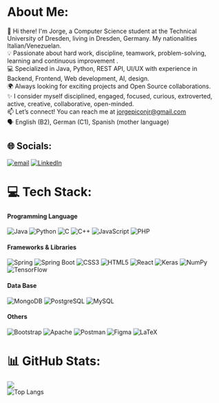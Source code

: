 # About Me:
👋 Hi there! I'm Jorge, a Computer Science student at the Technical University of Dresden, living in Dresden, Germany. My nationalities Italian/Venezuelan.<br>💡 Passionate about hard work, discipline, teamwork, problem-solving, learning and continuous improvement .<br>💻 Specialized in Java, Python, REST API, UI/UX  with experience in Backend, Frontend, Web development, AI, design.<br>🌍 Always looking for exciting projects and Open Source collaborations.<br>✨ I consider myself disciplined, engaged, focused, curious, extroverted, active, creative, collaborative, open-minded.<br>📫 Let’s connect! You can reach me at jorgepiconjr@gmail.com<br>🗣️ English (B2), German (C1), Spanish (mother language)


## 🌐 Socials:
[![email](https://img.shields.io/badge/Email-D14836?logo=gmail&logoColor=white)](mailto:jorgepiconjr@gmail.com) 
[![LinkedIn](https://img.shields.io/badge/LinkedIn-LinkedIn-0A66C2?logo=linkedin&logoColor=white)](https://www.linkedin.com/in/jorgepiconjr)

# 💻 Tech Stack:
#### Programming Language
![Java](https://img.shields.io/badge/java-%23ED8B00.svg?style=for-the-badge&logo=openjdk&logoColor=white) 
![Python](https://img.shields.io/badge/python-3670A0?style=for-the-badge&logo=python&logoColor=ffdd54) 
![C](https://img.shields.io/badge/c-%2300599C.svg?style=for-the-badge&logo=c&logoColor=white) 
![C++](https://img.shields.io/badge/c++-%2300599C.svg?style=for-the-badge&logo=c%2B%2B&logoColor=white) 
![JavaScript](https://img.shields.io/badge/javascript-%23323330.svg?style=for-the-badge&logo=javascript&logoColor=%23F7DF1E) 
![PHP](https://img.shields.io/badge/php-%23777BB4.svg?style=for-the-badge&logo=php&logoColor=white) 
<br>
#### Frameworks & Libraries 
![Spring](https://img.shields.io/badge/spring-%236DB33F.svg?style=for-the-badge&logo=spring&logoColor=white) 
![Spring Boot](https://img.shields.io/badge/-Spring%20Boot-6DB33F?style=for-the-badge&logo=springboot&logoColor=white)
![CSS3](https://img.shields.io/badge/css3-%231572B6.svg?style=for-the-badge&logo=css3&logoColor=white) 
![HTML5](https://img.shields.io/badge/html5-%23E34F26.svg?style=for-the-badge&logo=html5&logoColor=white) 
![React](https://img.shields.io/badge/react-%2320232a.svg?style=for-the-badge&logo=react&logoColor=%2361DAFB) 
![Keras](https://img.shields.io/badge/Keras-%23D00000.svg?style=for-the-badge&logo=Keras&logoColor=white) 
![NumPy](https://img.shields.io/badge/numpy-%23013243.svg?style=for-the-badge&logo=numpy&logoColor=white) 
![TensorFlow](https://img.shields.io/badge/TensorFlow-%23FF6F00.svg?style=for-the-badge&logo=TensorFlow&logoColor=white) 
<br>
#### Data Base 
![MongoDB](https://img.shields.io/badge/-MongoDB-47A248?style=for-the-badge&logo=mongodb&logoColor=white)
![PostgreSQL](https://img.shields.io/badge/-PostgreSQL-336791?style=for-the-badge&logo=postgresql&logoColor=white)
![MySQL](https://img.shields.io/badge/mysql-4479A1.svg?style=for-the-badge&logo=mysql&logoColor=white) 
<br>
#### Others 
![Bootstrap](https://img.shields.io/badge/bootstrap-%238511FA.svg?style=for-the-badge&logo=bootstrap&logoColor=white) 
![Apache](https://img.shields.io/badge/apache-%23D42029.svg?style=for-the-badge&logo=apache&logoColor=white) 
![Postman](https://img.shields.io/badge/-Postman-FF6C37?style=for-the-badge&logo=postman&logoColor=white)
![Figma](https://img.shields.io/badge/figma-%23F24E1E.svg?style=for-the-badge&logo=figma&logoColor=white) 
![LaTeX](https://img.shields.io/badge/latex-%23008080.svg?style=for-the-badge&logo=latex&logoColor=white) 

# 📊 GitHub Stats:
![](https://nirzak-streak-stats.vercel.app/?user=jorgepiconjr&theme=dark&hide_border=false)<br/>
![Top Langs](https://github-readme-stats.vercel.app/api/top-langs/?username=jorgepiconjr&theme=dark&layout=compact&langs_count=7)

<!-- ## 🏆 GitHub Trophies
![](https://github-profile-trophy.vercel.app/?username=jorgepiconjr&theme=radical&no-frame=true&no-bg=false&margin-w=4)
-->

<!-- Proudly created with GPRM ( https://gprm.itsvg.in ) -->
